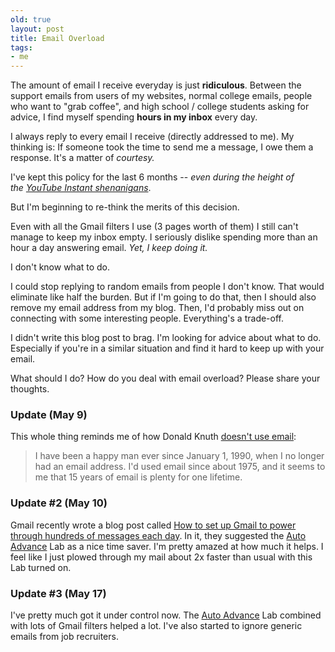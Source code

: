 ```yaml
---
old: true
layout: post
title: Email Overload
tags:
- me
---
```


The amount of email I receive everyday is just **ridiculous**. Between the support emails from users of my websites, normal college emails, people who want to "grab coffee", and high school / college students asking for advice, I find myself spending **hours in my inbox** every day.

I always reply to every email I receive (directly addressed to me). My thinking is: If someone took the time to send me a message, I owe them a response. It's a matter of *courtesy.*

I've kept this policy for the last 6 months -- *even during the height of the [YouTube Instant shenanigans](/youtube-instant-media-frenzy/)*.

But I'm beginning to re-think the merits of this decision.

Even with all the Gmail filters I use (3 pages worth of them) I still can't manage to keep my inbox empty. I seriously dislike spending more than an hour a day answering email. *Yet, I keep doing it.*

I don't know what to do.

I could stop replying to random emails from people I don't know. That would eliminate like half the burden. But if I'm going to do that, then I should also remove my email address from my blog. Then, I'd probably miss out on connecting with some interesting people. Everything's a trade-off.

I didn't write this blog post to brag. I'm looking for advice about what to do. Especially if you're in a similar situation and find it hard to keep up with your email.

What should I do? How do you deal with email overload? Please share your thoughts.

### Update (May 9)

This whole thing reminds me of how Donald Knuth [doesn't use email](http://www-cs-faculty.stanford.edu/~uno/email.html):

> I have been a happy man ever since January 1, 1990, when I no longer had an email address. I'd used email since about 1975, and it seems to me that 15 years of email is plenty for one lifetime.

### Update #2 (May 10)

Gmail recently wrote a blog post called [How to set up Gmail to power through hundreds of messages each day](http://gmailblog.blogspot.com/2011/05/how-to-set-up-gmail-to-power-through.html). In it, they suggested the [Auto Advance](http://gmailblog.blogspot.com/2010/10/new-in-labs-auto-advance-to-next.html) Lab as a nice time saver. I'm pretty amazed at how much it helps. I feel like I just plowed through my mail about 2x faster than usual with this Lab turned on.

### Update #3 (May 17)

I've pretty much got it under control now. The [Auto Advance](http://gmailblog.blogspot.com/2010/10/new-in-labs-auto-advance-to-next.html) Lab combined with lots of Gmail filters helped a lot. I've also started to ignore generic emails from job recruiters.
